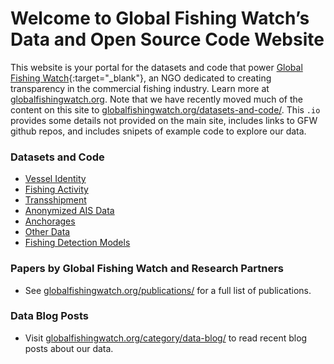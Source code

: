 # Welcome to Global Fishing Watch’s Data and Open Source Code Website

This website is your portal for the datasets and code that power [Global Fishing Watch](http://globalfishingwatch.org){:target="_blank"}, an NGO dedicated to creating transparency in the commercial fishing industry. Learn more at [globalfishingwatch.org](http://globalfishingwatch.org). Note that we have recently moved much of the content on this site to 
[globalfishingwatch.org/datasets-and-code/](http://globalfishingwatch.org/datasets-and-code/). This `.io` provides some details not provided on the main site, includes links to GFW github repos, and includes snipets of example code to explore our data.

### Datasets and Code
 - [Vessel Identity](vessels.html)
 - [Fishing Activity](effort.html)
 - [Transshipment](transshipment.html)
 - [Anonymized AIS Data](anonymized.html)
 - [Anchorages](anchorages.html)
 - [Other Data](other.html)
 - [Fishing Detection Models](fishing.html)
 
### Papers by Global Fishing Watch and Research Partners
 - See [globalfishingwatch.org/publications/](http://globalfishingwatch.org/publications/) for a full list of publications. 

### Data Blog Posts
 - Visit [globalfishingwatch.org/category/data-blog/](http://globalfishingwatch.org/category/data-blog/) to read recent blog posts about our data.
